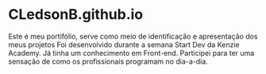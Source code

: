 # CLedsonB.github.io

Este é meu portifólio, serve como meio de identificação e apresentação dos meus projetos
Foi desenvolvido durante a semana Start Dev da Kenzie Academy.
Já tinha um conhecimento em Front-end.
Participei para ter uma sensação de como os profissionais programam no dia-a-dia.
